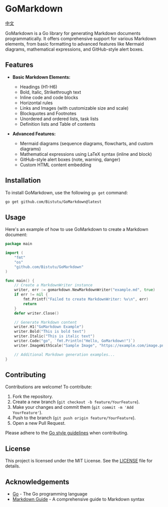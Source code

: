 # GoMarkdown

[中文](README_CN.md)

GoMarkdown is a Go library for generating Markdown documents programmatically. It offers comprehensive support for various Markdown elements, from basic formatting to advanced features like Mermaid diagrams, mathematical expressions, and GitHub-style alert boxes.

## Features

- **Basic Markdown Elements:**
  - Headings (H1-H6)
  - Bold, Italic, Strikethrough text
  - Inline code and code blocks
  - Horizontal rules
  - Links and Images (with customizable size and scale)
  - Blockquotes and Footnotes
  - Unordered and ordered lists, task lists
  - Definition lists and Table of contents

- **Advanced Features:**
  - Mermaid diagrams (sequence diagrams, flowcharts, and custom diagrams)
  - Mathematical expressions using LaTeX syntax (inline and block)
  - GitHub-style alert boxes (note, warning, danger)
  - Custom HTML content embedding

## Installation

To install GoMarkdown, use the following `go get` command:

```bash
go get github.com/Bistutu/GoMarkdown@latest
```

## Usage

Here's an example of how to use GoMarkdown to create a Markdown document:

```go
package main

import (
	"fmt"
	"os"
	"github.com/Bistutu/GoMarkdown"
)

func main() {
	// Create a MarkdownWriter instance
	writer, err := gomarkdown.NewMarkdownWriter("example.md", true)
	if err != nil {
		fmt.Printf("Failed to create MarkdownWriter: %v\n", err)
		return
	}
	defer writer.Close()

	// Generate Markdown content
	writer.H1("GoMarkdown Example")
	writer.Bold("This is bold text")
	writer.Italic("This is italic text")
	writer.Code("go", `fmt.Println("Hello, GoMarkdown!")`)
	writer.ImageWithScale("Sample Image", "https://example.com/image.png", 50)

	// Additional Markdown generation examples...
}
```

## Contributing

Contributions are welcome! To contribute:

1. Fork the repository.
2. Create a new branch (`git checkout -b feature/YourFeature`).
3. Make your changes and commit them (`git commit -m 'Add YourFeature'`).
4. Push to the branch (`git push origin feature/YourFeature`).
5. Open a new Pull Request.

Please adhere to the [Go style guidelines](https://golang.org/doc/effective_go) when contributing.

## License

This project is licensed under the MIT License. See the [LICENSE](LICENSE) file for details.

## Acknowledgements

- [Go](https://golang.org/) - The Go programming language
- [Markdown Guide](https://www.markdownguide.org/) - A comprehensive guide to Markdown syntax
